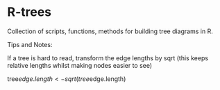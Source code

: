 # R-trees

Collection of scripts, functions, methods for building tree diagrams in R.



Tips and Notes:


If a tree is hard to read, transform the edge lengths by sqrt (this keeps relative lengths whilst making nodes easier to see)

tree$edge.length <- sqrt(tree$edge.length)
